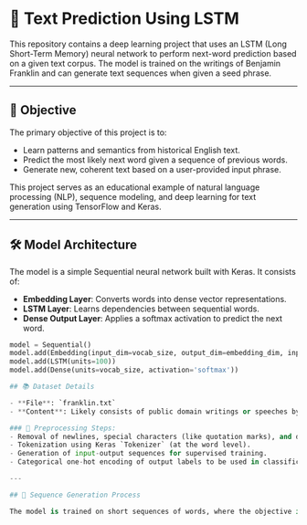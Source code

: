 # 🧠 Text Prediction Using LSTM

This repository contains a deep learning project that uses an LSTM (Long Short-Term Memory) neural network to perform next-word prediction based on a given text corpus. The model is trained on the writings of Benjamin Franklin and can generate text sequences when given a seed phrase.

---

## 📌 Objective

The primary objective of this project is to:

- Learn patterns and semantics from historical English text.
- Predict the most likely next word given a sequence of previous words.
- Generate new, coherent text based on a user-provided input phrase.

This project serves as an educational example of natural language processing (NLP), sequence modeling, and deep learning for text generation using TensorFlow and Keras.

---

## 🛠️ Model Architecture

The model is a simple Sequential neural network built with Keras. It consists of:

- **Embedding Layer**: Converts words into dense vector representations.
- **LSTM Layer**: Learns dependencies between sequential words.
- **Dense Output Layer**: Applies a softmax activation to predict the next word.

```python
model = Sequential()
model.add(Embedding(input_dim=vocab_size, output_dim=embedding_dim, input_length=max_sequence_len-1))
model.add(LSTM(units=100))
model.add(Dense(units=vocab_size, activation='softmax'))

## 📚 Dataset Details

- **File**: `franklin.txt`
- **Content**: Likely consists of public domain writings or speeches by Benjamin Franklin.

### 🧼 Preprocessing Steps:
- Removal of newlines, special characters (like quotation marks), and duplicate spaces.
- Tokenization using Keras `Tokenizer` (at the word level).
- Generation of input-output sequences for supervised training.
- Categorical one-hot encoding of output labels to be used in classification.

---

## 🔁 Sequence Generation Process

The model is trained on short sequences of words, where the objective is to predict the next word given a sequence of prior words. A sliding window technique is used to create these input-output pairs.

